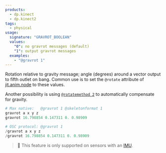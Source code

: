 ```yaml
---
products:
  - dp.kinect
  - dp.kinect2
tags:
  - physical
usage:
  signature: "GRAVROT_BOOLEAN"
  values:
    "0": no gravrot messages (default)
    "1": output gravrot messages
  examples:
    - "@gravrot 1"
---
```


Rotation relative to gravity message; angle (degrees) around a vector output
to fifth outlet on bang. Common use is to set the `@rotate` attribute of
[jit.anim.node](https://docs.cycling74.com/max7/refpages/jit.anim.node) to these values.

Another possibility is using [`@rotatemethod 2`](rotatemethod.md)
to automatically compensate for gravity.

```python
# Max native:   @gravrot 1 @skeletonformat 1
gravrot a x y z
gravrot 16.798854 0.147311 0. 0.98909

# OSC protocol: @gravrot 1
/gravrot a x y z
/gravrot 16.798854 0.147311 0. 0.98909
```

> :memo: This feature is only supported on sensors with an
> [IMU](https://en.wikipedia.org/wiki/Inertial_measurement_unit).
